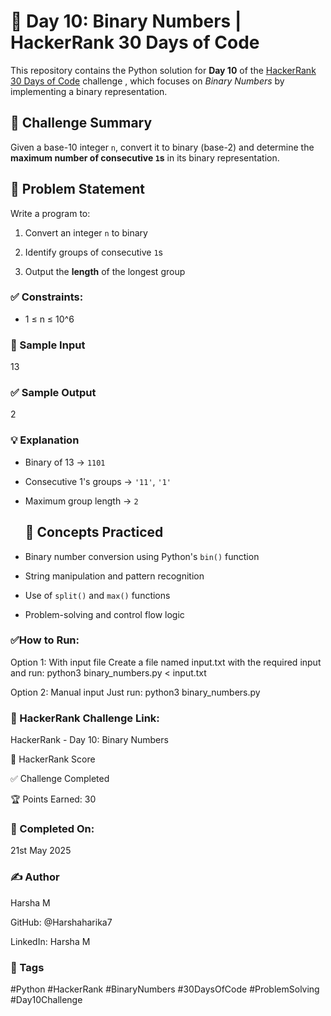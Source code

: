 # 🔢 Day 10: Binary Numbers | HackerRank 30 Days of Code

This repository contains the Python solution for **Day 10** of the [HackerRank 30 Days of Code](https://www.hackerrank.com/domains/tutorials/30-days-of-code) challenge , which focuses on *Binary Numbers* by implementing a binary representation.

## 🚀 Challenge Summary

Given a base-10 integer `n`, convert it to binary (base-2) and determine the **maximum number of consecutive `1`s** in its binary representation.

## 📝 Problem Statement

Write a program to:

 1. Convert an integer `n` to binary

 2. Identify groups of consecutive `1`s

 3. Output the **length** of the longest group

### ✅ Constraints:

- 1 ≤ n ≤ 10^6

### 🔢 Sample Input

13

### ✅ Sample Output

2

### 💡 Explanation

- Binary of 13 → `1101`

- Consecutive 1's groups → `'11'`, `'1'`
  
- Maximum group length → `2`

  ## 🧠 Concepts Practiced

- Binary number conversion using Python's `bin()` function
  
- String manipulation and pattern recognition
  
- Use of `split()` and `max()` functions
  
- Problem-solving and control flow logic

### ✅How to Run:

Option 1: With input file Create a file named input.txt with the required input and run: python3 binary_numbers.py < input.txt

Option 2: Manual input Just run: python3 binary_numbers.py

### 🔗 HackerRank Challenge Link: 

HackerRank - Day 10: Binary Numbers 

🏅 HackerRank Score

✅ Challenge Completed

🏆 Points Earned: 30

### 📅 Completed On:

21st May 2025

### ✍ Author

Harsha M

GitHub: @Harshaharika7

LinkedIn: Harsha M

### 🔖 Tags

#Python #HackerRank #BinaryNumbers #30DaysOfCode #ProblemSolving #Day10Challenge



